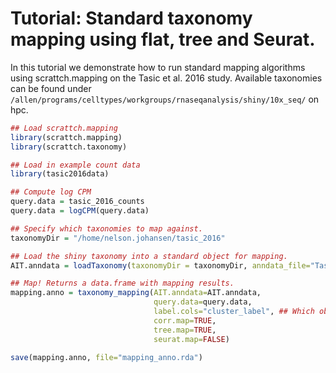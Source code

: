 # Tutorial: Standard taxonomy mapping using flat, tree and Seurat.

In this tutorial we demonstrate how to run standard mapping algorithms using scrattch.mapping on the Tasic et al. 2016 study. Available taxonomies can be found under `/allen/programs/celltypes/workgroups/rnaseqanalysis/shiny/10x_seq/` on hpc.

```R
## Load scrattch.mapping
library(scrattch.mapping)
library(scrattch.taxonomy)

## Load in example count data
library(tasic2016data)

## Compute log CPM
query.data = tasic_2016_counts
query.data = logCPM(query.data)

## Specify which taxonomies to map against.
taxonomyDir = "/home/nelson.johansen/tasic_2016"

## Load the shiny taxonomy into a standard object for mapping.
AIT.anndata = loadTaxonomy(taxonomyDir = taxonomyDir, anndata_file="Tasic2016.h5ad")

## Map! Returns a data.frame with mapping results.
mapping.anno = taxonomy_mapping(AIT.anndata=AIT.anndata, 
                                query.data=query.data, 
                                label.cols="cluster_label", ## Which obs in AIT.anndata contain annotations to map. E.g. "class", "subclass", etc.
                                corr.map=TRUE, 
                                tree.map=TRUE, 
                                seurat.map=FALSE)
                                
save(mapping.anno, file="mapping_anno.rda")
```
